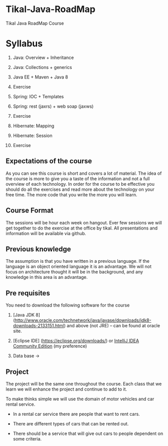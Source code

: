 # Tikal-Java-RoadMap
Tikal Java RoadMap Course


Syllabus
========

1.  Java: Overview + Inheritance

2.  Java: Collections + generics

3.  Java EE + Maven + Java 8

4.  Exercise

5.  Spring: IOC + Templates

6.  Spring: rest (jaxrs) + web soap (jaxws)

7.  Exercise

8.  Hibernate: Mapping

9.  Hibernate: Session

10. Exercise

Expectations of the course
--------------------------

As you can see this course is short and covers a lot of material. The
idea of the course is more to give you a taste of the information and
not a full overview of each technology. In order for the course to be
effective you should do all the exercises and read more about the
technology on your free time. The more code that you write the more you
will learn.

Course Format
-------------

The sessions will be hour each week on hangout. Ever few sessions we
will get together to do the exercise at the office by tikal. All
presentations and information will be available via github.

Previous knowledge
------------------

The assumption is that you have written in a previous language. If the
language is an object oriented language it is an advantage. We will not
focus on architecture thought it will be in the background, and any
knowledge in this area is an advantage.

Pre requisites
--------------

You need to download the following software for the course

1.  [Java JDK 8] (http://www.oracle.com/technetwork/java/javase/downloads/jdk8-downloads-2133151.html) and above (not JRE) – can be found at oracle site.

2.  [Eclipse IDE] (https://eclipse.org/downloads/) or [IntelliJ IDEA Community Edition](https://www.jetbrains.com/idea/download/) (my preference) 

3.  Data base -&gt;

Project
-------

The project will be the same one throughout the course. Each class that
we learn we will enhance the project and continue to add to it.

To make thinks simple we will use the domain of motor vehicles and car
rental service.

-   In a rental car service there are people that want to rent cars.

-   There are different types of cars that can be rented out.

-   There should be a service that will give out cars to people
    dependent on some criteria.



